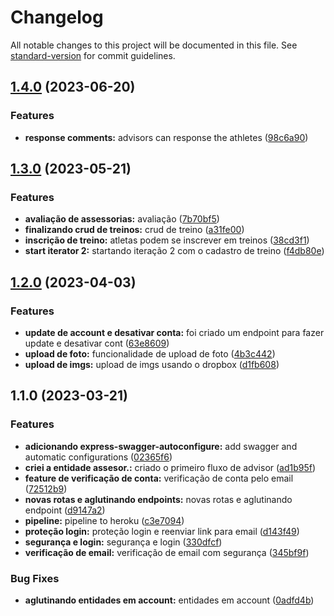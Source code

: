 # Changelog

All notable changes to this project will be documented in this file. See [standard-version](https://github.com/conventional-changelog/standard-version) for commit guidelines.

## [1.4.0](https://github.com/JoaoVictorLacerda/RunBuddy-backend/compare/v1.3.0...v1.4.0) (2023-06-20)


### Features

* **response comments:** advisors can response the athletes ([98c6a90](https://github.com/JoaoVictorLacerda/RunBuddy-backend/commit/98c6a90c6138c8cae0c2e3c4c6aaf491f206b132))

## [1.3.0](https://github.com/JoaoVictorLacerda/RunBuddy-backend/compare/v1.2.0...v1.3.0) (2023-05-21)


### Features

* **avaliação de assessorias:** avaliação ([7b70bf5](https://github.com/JoaoVictorLacerda/RunBuddy-backend/commit/7b70bf56befaa365760a3c44a30f56c4b09e3077))
* **finalizando crud de treinos:** crud de treino ([a31fe00](https://github.com/JoaoVictorLacerda/RunBuddy-backend/commit/a31fe0002fcb8889724fb962c006f3b39f1f23e6))
* **inscrição de treino:** atletas podem se inscrever em treinos ([38cd3f1](https://github.com/JoaoVictorLacerda/RunBuddy-backend/commit/38cd3f1d305aaf5080a698878cbefaf911d0a563))
* **start iterator 2:** startando iteração 2 com o cadastro de treino ([f4db80e](https://github.com/JoaoVictorLacerda/RunBuddy-backend/commit/f4db80ebed05b3a5d8e72c4e6635ad332ce27eef))

## [1.2.0](https://github.com/JoaoVictorLacerda/RunBuddy-backend/compare/v1.1.0...v1.2.0) (2023-04-03)


### Features

* **update de account e desativar conta:** foi criado um endpoint para fazer update e desativar cont ([63e8609](https://github.com/JoaoVictorLacerda/RunBuddy-backend/commit/63e8609a6959325349f0ed1a384a036d3a496e94))
* **upload de foto:** funcionalidade de upload de foto ([4b3c442](https://github.com/JoaoVictorLacerda/RunBuddy-backend/commit/4b3c442c593e6c0676d8728be2ce618b669d24a5))
* **upload de imgs:** upload de imgs usando o dropbox ([d1fb608](https://github.com/JoaoVictorLacerda/RunBuddy-backend/commit/d1fb60898b3edcf5b94508be9a51c3542e0550f9))

## 1.1.0 (2023-03-21)


### Features

* **adicionando express-swagger-autoconfigure:** add swagger and automatic configurations ([02365f6](https://github.com/JoaoVictorLacerda/RunBuddy-backend/commit/02365f6a29f4857a5473f88fc1d61a2432c32a3b))
* **criei a entidade assesor.:** criado o primeiro fluxo de advisor ([ad1b95f](https://github.com/JoaoVictorLacerda/RunBuddy-backend/commit/ad1b95fa76b09ba1b0b48b32ef884a2bdd9cc3ec))
* **feature de verificação de conta:** verificação de conta pelo email ([72512b9](https://github.com/JoaoVictorLacerda/RunBuddy-backend/commit/72512b967569821d1bd7fa8b2dfce5a9b6aadb68))
* **novas rotas e aglutinando endpoints:** novas rotas e aglutinando endpoint ([d9147a2](https://github.com/JoaoVictorLacerda/RunBuddy-backend/commit/d9147a2073f63b6b56dbcff526f2e5a355885357))
* **pipeline:** pipeline to heroku ([c3e7094](https://github.com/JoaoVictorLacerda/RunBuddy-backend/commit/c3e70947eb0cd2f48addc108bc93ee21154f6772))
* **proteção login:** proteção login e reenviar link para email ([d143f49](https://github.com/JoaoVictorLacerda/RunBuddy-backend/commit/d143f49cb0616e4bf346651bf1a458817e550d41))
* **segurança e login:** segurança e login ([330dfcf](https://github.com/JoaoVictorLacerda/RunBuddy-backend/commit/330dfcf9e2a13dd23bacda077343ebb042a46417))
* **verificação de email:** verificação de email com segurança ([345bf9f](https://github.com/JoaoVictorLacerda/RunBuddy-backend/commit/345bf9f65d3ffc53d3eab83e301115a7cf0b2872))


### Bug Fixes

* **aglutinando entidades em account:** entidades em account ([0adfd4b](https://github.com/JoaoVictorLacerda/RunBuddy-backend/commit/0adfd4b28c3224c68a404a8b467f47e3940691c0))
